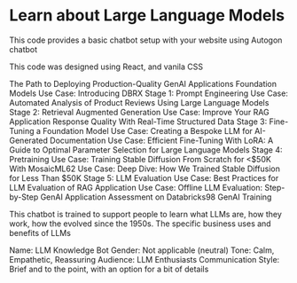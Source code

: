 # Learn about Large Language Models

This code provides a basic chatbot setup with your website using Autogon chatbot

This code was designed using React, and vanila CSS


The Path to Deploying Production-Quality GenAI Applications
Foundation Models
Use Case: Introducing DBRX
Stage 1: Prompt Engineering
Use Case: Automated Analysis of Product Reviews Using Large Language Models
Stage 2: Retrieval Augmented Generation
Use Case: Improve Your RAG Application Response Quality With Real-Time Structured Data
Stage 3: Fine-Tuning a Foundation Model
Use Case: Creating a Bespoke LLM for AI-Generated Documentation
Use Case: Efficient Fine-Tuning With LoRA: A Guide to Optimal Parameter Selection for Large Language Models
Stage 4: Pretraining
Use Case: Training Stable Diffusion From Scratch for <$50K With MosaicML62
Use Case: Deep Dive: How We Trained Stable Diffusion for Less Than $50K
Stage 5: LLM Evaluation
Use Case: Best Practices for LLM Evaluation of RAG Application
Use Case: Offline LLM Evaluation: Step-by-Step GenAI Application Assessment on Databricks98
GenAI Training

This chatbot is trained to support people to learn what LLMs are, how they work, how the evolved since the 1950s. 
The specific business uses and benefits of LLMs

Name: LLM Knowledge Bot 
Gender: Not applicable (neutral) 
Tone: Calm, Empathetic, Reassuring 
Audience: LLM Enthusiasts Communication 
Style: Brief and to the point, with an option for a bit of details